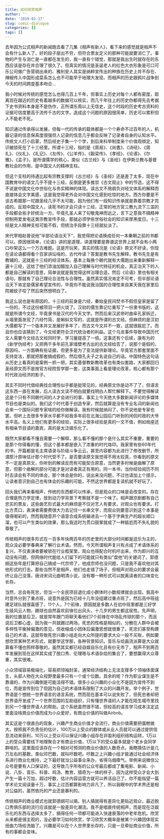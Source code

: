 ```yaml
---
title: 如何欣赏相声
author: ''
date: '2019-02-17'
slug: comic-dialogue
categories: []
tags: []
---
```


去年因为公式相声的新闻跑去看了几集《相声有新人》，看下来的感觉就是相声不会有什么新人了，好的段子层出不穷，但符合票友定义的那种可能就要消亡了。事物的产生与消亡是一直都在发生的，我一直有个错觉，那就是我出生时就存在的东西应该是存在并合理了很久了。但真实的情况是圣诞老人的红色大衣形象是可口可乐公司做广告营销出来的、雅利安人其实是纳粹宣传出的种族在历史上并不存在、辣椒传入中国形成菜系怎么也不可能早于地理大发现、而相声的历史跟鸦片战争到今天的时间跨度基本吻合…

我小时候对传统的感觉怎么也得几百上千年，但事实上历史对每个人都有密度，距离现在越近的历史有着越多的数据可以核实，而几千年往上的历史你都得先去考据下史书资料本身是不是伪作，正所谓东周以上无信史，这个时段的历史考古资料的证据可信度要高于流传千古的文字。造成这个问题的原因很简单，历史可以累积但人不能老不死。

知识通过传承得以发展，但每一代的传承的载体都是一个个寿命不过百年的人，机器记录的信息保真度很强但人记录的信息几乎都会反映了记录者自身的认知水平。传统文人打小启蒙，然后经史子集一个个学，到后来科举制度来个价值观绑定，知识被锁死在了十三经里。所谓十三经，指的是《周易》、《尚書》、《诗经》、《周礼》、《仪礼》、《礼记》、《左传》、《公羊传》、《穀梁传》、《孝经》、《论语》、《尔雅》、《孟子》，是所谓儒学的核心，类似《古兰经》与《圣经》在伊斯兰教与基督教社会的作用，是中国文人的精神支柱。

但这个支柱的待遇比起有宗教支撑的《古兰经》与《圣经》还是差了太多，现在中国教育中的语文几乎不提十三经，反倒是更多推崇《古文观止》中的节选，这不得不说是中国文化中世俗化与务实精神的体现。读古文不用肩负对经文体系的解释而直接体会文字美感，这是我觉得老外会对中国文化感到吃惊的地方。西方你要是不谈古希腊那一坨跟圣经几乎不太可能，因为他们有一段知识传承就是靠着宗教才完成的。反观中国文人，读死书的才会只读十三经，正常的地方官三教九流下三滥的手段都会些才好统治一方。毕竟孔圣人来了句敬鬼神而远之，言下之意我不搞精神控制用爱发电这类宗教宣传手段，那就必须学些世俗社会的知识来厚黑度日。十三经是文人精神支柱可能不假，但统治手段靠十三经就扯淡了。

宋代宰相赵普说他“半部论语治天下”，我觉得把论语换成任何一本秦朝之前的书都可以。原因很简单，《论语》讲的是道理，讲道理要是靠谱这世界上就不会有小两口吵架这么一个万古难题。这是开玩笑，真实的情况是《论语》原文不好读，你现在读论语都得看个百家讲坛啥的，古代咋读？答案是教书先生解释，教书先生是有教辅的，这就是十三经的经注体系。基本上每换个朝代就有大儒跑出来重新解释一遍十三经，这给了他们添油加醋加入自己理解与时代特征的机会，真正治天下的人都是自己解读的意思，简单说就是我觉得这样治理合适，然后《论语》里也有相关语句，那就有了自己理论合法性与合理性。虽然真实情况肯定不可考，但半部论语治天下肯定是儒家希望宣传的，毕竟你不能说我治国的合理性来自某天我在家里后院被蚊子咬了然后突然想明白了。

我这么说也是有原因的，十三经的前身是六经，秦始皇民间焚书不假但皇家是留了一份的，不过这份被项羽一把火烧了。汉初的儒生靠记忆重写了一份隶书版的，这就是所谓今文经，毕竟隶书是汉代的今天文字。然而后来汉武帝时曲阜孔家拆迁，从墙里面发现了六经竹简，是蝌蚪文写的，这就是所谓的古文经。但麻烦的是汉初大儒都写了一个版本并又发展好多年了，而古文今文并不一致，这就很尴尬了。而且你也应该猜到了，今文经更符合汉代统治者的利益。这个乌龙事件导致中国历代文人需要今文经古文经同时学，学习量提高了一倍。这事还有个后续，康有为的《新学伪经考》又把两千多年前孔家墙壁考古出的古文经给否了，说那个是假的，原因吗，一方面确有些证据，但更多是为了变法提供新理论。毕竟官方那套里面不支持变法，那就把那套搞成假的，然后借孔夫子之名说自己的话。中国特色这句话从历史上看真的是案例一抓一把，其实基督教新教改革也有类似套路，大家都回归圣经原文而不是按官方经院哲学那一套，这类事面上看是理论改革，核心都有那个时代政治经济的影子。

其实不同时代借经典找合理性似乎都是挺常见的，经典原文你是动不了了，但语言这东西一直在发展，后人读古文读不明白就要找明白人帮忙解释下。不要觉得解读这是个只有不同朝代间的人才会进行的事，事实上今天绝大多数新闻评论的多媒体节目也是类似的。我们这个时代善于创造专家，然后就算是没有专业名词的新闻也会来一个国际问题专家啥的给你做解读。我有时候就纳闷了，你不说他是专家也罢，但听上去很多专家水平都不如我多年前在北海公园后门听到的闲侃时政的大爷水平高。名义上他们有更多的经验，实际上很多经验是真的一文不值，例如局座还有相亲节目请的嘉宾，真的是太泛娱乐化了。

既然大家都看不懂且需要一个解释，那么看不懂的那个是什么其实不重要，重要的是那个你得看的懂，但这个基本都是嵌入了浓重的时代烙印。我家里有些60年代的书，开篇都是毛主席语录与阶级斗争云云，甚至内容都为此进行了修改删节，所谓原汁原味估计那个时代受不了。是否要读原文我觉得不用太较真，你看到的原文不一定是真原文，你听到的解读反而有可能契合原意，当然更多时候是曲解了原意，但那个曲解的部分可能才是对读者真正有用的。同一本书，当你经验阅历不同时去读会有不同的体会，那个体会是你的，说出来没问题，不过也请加上个提示，让读者意识到自己也有体会的乐趣的可能，不然这世界都是复读机就不好玩了。

回头我们再来看相声，传统的东西都可以传承，但是观众的口味是会改变的。存在合理是热力学定律，放到动力学背景下考察就不是一个味了。相声跟京剧都有自己忠实的票友，这些曲艺形式最大的麻烦是不仅对艺人有要求，对观众也有要求。打比方贯口，表演者需要费很大力去记住一长串文字，而观众则要意识到这个本事是值得喝彩的，然而我随意开个语音合成系统输进去一个基于字典生产的超长顺口溜，也可以产生类似的效果，那么我这时为贯口鼓掌就成了一种尴尬而不失礼貌的尊敬了。

传统相声的很多形式在一百多年快两百年的历史里的大部分时间都是逗乐为主的，观众没必要学春典来了解行业术语。然而，今天所谓相声复兴有点成了术语体系的复兴，不仅表演者要被锁在行业框架里，观众也得配合时机吁出来，作为即兴的互动没有问题，但网络时代能给人们留下的可能就只有类似“盘他”的关键词了。郭德纲这些年是打算把自己搞成一代宗师了，他成宗师也没问题，只是我不喜欢他对其他形式的打击。那些当然不是相声，他们也走错了场子，但相声对观众的要求会最终让自己没落，唐诗宋词元曲明清小说，没有哪一种形式可以脱离读者的口味变化长存。

当然，总会有死忠，但当一个全民项目退化成小群体时小数规律就会出现。我高中时意外分到了重点班，说意外是因为已经十几年没组建过重点班了，然后高中班组建足球队就很喜感了，11个人，7个前锋，原因就是多数人在初中班里都是三好学生级风云人物，踢球也自然喜欢前锋位出风头，十几岁的男生都这尿性。先声明，我的位置是后卫，就是常年跟门将聊天看他们7个前锋在中场乱传球的那个，而且说后卫都心虚，因为我一共就踢过两场。死忠的性格是相似的，分散在人群中会被多样性平衡掉偏激的意见，但收缩成小团体后偏激思想就很重了。死忠们甚至构建自己的术语，这就导致死忠兴趣小组走向大众所提的要求大众一般不买账，例如要想欣赏某种艺术形式，就要学这学那，各种背景知识。音乐与绘画流派算是大众就算看不懂也照样尊敬的，虽然其实都已经自娱自乐化且有价无市了，相声不到两百年发展到现在这样其实成了脱口秀、伦理哏与术语杂烩的集合了，要想赢得大众尊重，其实很难。

小众领域容易极端化，容易把领袖封圣，通常经济结构上无法支撑多个领袖体面谋生，头部人物在大众视野里最多只有一个或个位数。其余的呢？作为职业谋生是不靠谱的，作为兴趣倒是可能活得不错。很多小众兴趣的小众化不是因为宣传不到位，而是宣传到位了但因为自己的术语体系限制了大众的兴趣开发。举个例子，世界语是个想统一世界语言的语言系统，然而现在基本可以说失败了，但死忠者却把世界语开发成了一个世界范围的互助组织，只有懂世界语的人才能在陌生城市里找到另一个懂世界语人的帮助。这个系统虽然很不错，但较高的语言学习成本注定这里面没啥商业价值而成为小众爱好，有商业价值的叫做Airbnb。

其实这是个很直白的现象，兴趣产生商业价值才会流行，商业价值需要把蛋糕做大。按照我不负责任的估计，100万以上受众的群体或从业人员就可以通过提供信息流动来获利，10万以上受众可以保证兴趣小组存在非盈利组织结构运转，1万以上的受众需要线下地理聚合才有商业价值，1万以下的受众最多就是个老乡会同学群啥的。这里面应该存在一个相对可预测的商业价值的人数奇点，我瞎猜估计是几万左右的基数，类似邓巴数，就叫吁数吧。吁数之上兴趣小组才能通过社会经济体系进行商业化维持，之下最好就当公益事业来办，省得乌烟瘴气。举例来说微信公众号是要有人口保证的，这导致几乎所有的公众号最后都成了集电影、新闻、小说、八卦、音乐、科普、鸡汤、教育、猎奇为一体的样子，因为这样受众才会大到产生一篇十万加，超过吁数，估计内容运营方就可以养活自己了。你不能指望一篇学术论文阅读量十万，事实上过百都算影响力非凡了，所以我眼中的学术界还是相对公益的，虽然依托的产业还是暴利的。

传统相声的商业模式也就郭德纲可以搞，别人搞就得有差异化更贴近观众，最近脱口秀俱乐部的流行应该就是一股差异化潮流。我不是唱衰传统相声，而是现在泛娱乐化的东西与选择太多了，搞得任何一项都可能进入快速衰落的中老年危机。欣赏从来都是很主观的，没必要学习如何欣赏，学习欣赏大概率是被某个兴趣团体现实扭曲力场给洗脑了。兴趣是可以在个人世界里长存的，只是一旦牵扯商业价值，所有的事都会变味。


